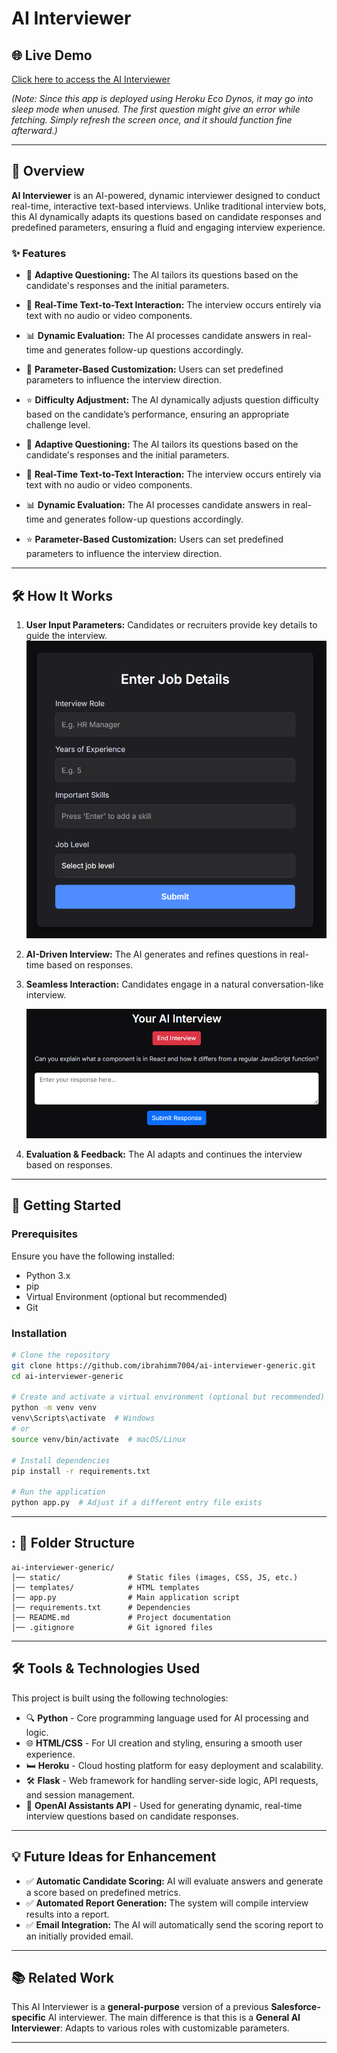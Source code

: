 # AI Interviewer

## 🌐 Live Demo

[Click here to access the AI Interviewer](http://ai-interviewer-general.sorsx.com/)

_(Note: Since this app is deployed using Heroku Eco Dynos, it may go into sleep mode when unused. The first question might give an error while fetching. Simply refresh the screen once, and it should function fine afterward.)_

---

## 📌 Overview

**AI Interviewer** is an AI-powered, dynamic interviewer designed to conduct real-time, interactive text-based interviews.
Unlike traditional interview bots, this AI dynamically adapts its questions based on candidate responses and predefined parameters, ensuring a fluid and engaging interview experience.

### ✨ Features

- 🔄 **Adaptive Questioning:** The AI tailors its questions based on the candidate's responses and the initial parameters.
- 📝 **Real-Time Text-to-Text Interaction:** The interview occurs entirely via text with no audio or video components.
- 📊 **Dynamic Evaluation:** The AI processes candidate answers in real-time and generates follow-up questions accordingly.
- 📁 **Parameter-Based Customization:** Users can set predefined parameters to influence the interview direction.
- ⭐ **Difficulty Adjustment:** The AI dynamically adjusts question difficulty based on the candidate’s performance, ensuring an appropriate challenge level.

- 🔄 **Adaptive Questioning:** The AI tailors its questions based on the candidate's responses and the initial parameters.
- 📝 **Real-Time Text-to-Text Interaction:** The interview occurs entirely via text with no audio or video components.
- 📊 **Dynamic Evaluation:** The AI processes candidate answers in real-time and generates follow-up questions accordingly.
- ⭐ **Parameter-Based Customization:** Users can set predefined parameters to influence the interview direction.

---

## 🛠️ How It Works

1. **User Input Parameters:** Candidates or recruiters provide key details to guide the interview.
   ![Input Parameters](static/input.png)
2. **AI-Driven Interview:** The AI generates and refines questions in real-time based on responses.
3. **Seamless Interaction:** Candidates engage in a natural conversation-like interview.

   ![Interview Flow](static/interview.png)

4. **Evaluation & Feedback:** The AI adapts and continues the interview based on responses.

---

## 🚀 Getting Started

### Prerequisites

Ensure you have the following installed:

- Python 3.x
- pip
- Virtual Environment (optional but recommended)
- Git

### Installation

```bash
# Clone the repository
git clone https://github.com/ibrahimm7004/ai-interviewer-generic.git
cd ai-interviewer-generic

# Create and activate a virtual environment (optional but recommended)
python -m venv venv
venv\Scripts\activate  # Windows
# or
source venv/bin/activate  # macOS/Linux

# Install dependencies
pip install -r requirements.txt

# Run the application
python app.py  # Adjust if a different entry file exists
```

---

## : 📂 Folder Structure

```
ai-interviewer-generic/
│── static/               # Static files (images, CSS, JS, etc.)
│── templates/            # HTML templates
│── app.py                # Main application script
│── requirements.txt      # Dependencies
│── README.md             # Project documentation
│── .gitignore            # Git ignored files
```

---

## 🛠️ Tools & Technologies Used

This project is built using the following technologies:

- 🔍 **Python** - Core programming language used for AI processing and logic.
- 🌐 **HTML/CSS** - For UI creation and styling, ensuring a smooth user experience.
- 🛏️ **Heroku** - Cloud hosting platform for easy deployment and scalability.
- 🛠 **Flask** - Web framework for handling server-side logic, API requests, and session management.
- 🧠 **OpenAI Assistants API** - Used for generating dynamic, real-time interview questions based on candidate responses.

---

## 💡 Future Ideas for Enhancement

- ✅ **Automatic Candidate Scoring:** AI will evaluate answers and generate a score based on predefined metrics.
- ✅ **Automated Report Generation:** The system will compile interview results into a report.
- ✅ **Email Integration:** The AI will automatically send the scoring report to an initially provided email.

---

## 📚 Related Work

This AI Interviewer is a **general-purpose** version of a previous **Salesforce-specific** AI interviewer.
The main difference is that this is a **General AI Interviewer**: Adapts to various roles with customizable parameters.

---
